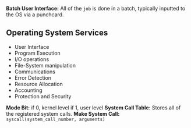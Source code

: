 **Batch User Interface:** All of the `job` is done in a batch, typically inputted to the OS via a punchcard.

## Operating System Services
- User Interface
- Program Execution
- I/O operations
- File-System manipulation
- Communications
- Error Detection
- Resource Allocation
- Accounting
- Protection and Security

**Mode Bit:** if 0, kernel level if 1, user level
**System Call Table:** Stores all of the registered system calls.
**Make System Call:** `syscall(system_call_number, arguments)`
